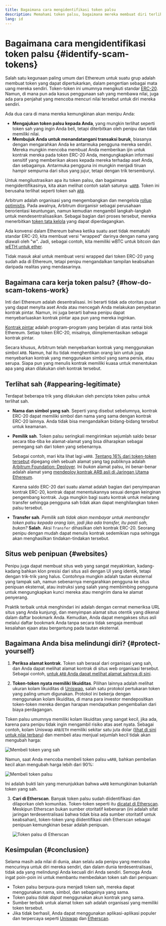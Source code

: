 ```yaml
---
title: Bagaimana cara mengidentifikasi token palsu
description: Memahami token palsu, bagaimana mereka membuat diri terlihat sah, dan cara menghindarinya.
lang: id
---
```


# Bagaimana cara mengidentifikasi token palsu {#identify-scam-tokens}

Salah satu kegunaan paling umum dari Ethereum untuk suatu grup adalah membuat token yang dapat dipertukarkan, dalam pengertian sebagai mata uang mereka sendiri. Token-token ini umumnya mengikuti standar [ERC-20](/developers/docs/standards/tokens/erc-20/). Namun, di mana pun ada kasus penggunaan sah yang membawa nilai, juga ada para penjahat yang mencoba mencuri nilai tersebut untuk diri mereka sendiri.

Ada dua cara di mana mereka kemungkinan akan menipu Anda:

- **Mengajukan token palsu kepada Anda**, yang mungkin terlihat seperti token sah yang ingin Anda beli, tetapi diterbitkan oleh penipu dan tidak memiliki nilai.
- **Membujuk Anda untuk menandatangani transaksi buruk**, biasanya dengan mengarahkan Anda ke antarmuka pengguna mereka sendiri. Mereka mungkin mencoba membuat Anda memberikan ijin untuk kontrak mereka pada token ERC-20 Anda, mengungkapkan informasi sensitif yang memberikan akses kepada mereka terhadap aset Anda, dan sebagainya. Antarmuka pengguna ini mungkin menjadi tiruan hampir sempurna dari situs yang jujur, tetapi dengan trik tersembunyi.

Untuk mengilustrasikan apa itu token palsu, dan bagaimana mengidentifikasinya, kita akan melihat contoh salah satunya: [`wARB`](https://etherscan.io/token/0xb047c8032b99841713b8e3872f06cf32beb27b82). Token ini berusaha terlihat seperti token sah [`ARB`](https://etherscan.io/address/0xb50721bcf8d664c30412cfbc6cf7a15145234ad1).

<ExpandableCard
title="Apa itu ARB?"
contentPreview=''>

Arbitrum adalah organisasi yang mengembangkan dan mengelola <a href="/developers/docs/scaling/optimistic-rollups/">rollup optimistis</a>. Pada awalnya, Arbitrum diorganisir sebagai perusahaan berorientasi keuntungan, namun kemudian mengambil langkah-langkah untuk mendesentralisasikan. Sebagai bagian dari proses tersebut, mereka menerbitkan <a href="/dao/#token-based-membership">token tata kelola</a> yang dapat diperdagangkan.

</ExpandableCard>

<ExpandableCard
title="Mengapa token palsu disebut wARB?"
contentPreview=''>

Ada konvensi dalam Ethereum bahwa ketika suatu aset tidak mematuhi standar ERC-20, kita membuat versi "wrapped" darinya dengan nama yang diawali oleh "w". Jadi, sebagai contoh, kita memiliki wBTC untuk bitcoin dan <a href="https://cointelegraph.com/news/what-is-wrapped-ethereum-weth-and-how-does-it-work">wETH untuk ether</a>.

Tidak masuk akal untuk membuat versi wrapped dari token ERC-20 yang sudah ada di Ethereum, tetapi penipu mengandalkan tampilan keabsahan daripada realitas yang mendasarinya.

</ExpandableCard>

## Bagaimana cara kerja token palsu? {#how-do-scam-tokens-work}

Inti dari Ethereum adalah desentralisasi. Ini berarti tidak ada otoritas pusat yang dapat menyita aset Anda atau mencegah Anda melakukan penyebaran kontrak pintar. Namun, ini juga berarti bahwa penipu dapat menyebarluaskan kontrak pintar apa pun yang mereka inginkan.

<ExpandableCard
title="Apa itu kontrak pintar?"
contentPreview=''>

<a href="/developers/docs/smart-contracts/">Kontrak pintar</a> adalah program-program yang berjalan di atas rantai blok Ethereum. Setiap token ERC-20, misalnya, diimplementasikan sebagai kontrak pintar.

</ExpandableCard>

Secara khusus, Arbitrum telah menyebarkan kontrak yang menggunakan simbol `ARB`. Namun, hal itu tidak menghentikan orang lain untuk juga menyebarkan kontrak yang menggunakan simbol yang sama persis, atau serupa. Siapa pun yang menulis kontrak memiliki kuasa untuk menentukan apa yang akan dilakukan oleh kontrak tersebut.

## Terlihat sah {#appearing-legitimate}

Terdapat beberapa trik yang dilakukan oleh pencipta token palsu untuk terlihat sah.

- **Nama dan simbol yang sah**. Seperti yang disebut sebelumnya, kontrak ERC-20 dapat memiliki simbol dan nama yang sama dengan kontrak ERC-20 lainnya. Anda tidak bisa mengandalkan bidang-bidang tersebut untuk keamanan.

- **Pemilik sah**. Token palsu seringkali mengirimkan sejumlah saldo besar secara tiba-tiba ke alamat-alamat yang bisa diharapkan sebagai pemegang sah dari token yang sebenarnya.

  Sebagai contoh, mari kita lihat lagi `wARB`. [Tentang 16% dari token-token tersebut](https://etherscan.io/token/0xb047c8032b99841713b8e3872f06cf32beb27b82?a=0x1c8db745abe3c8162119b9ef2c13864cd1fdd72f) dipegang oleh sebuah alamat yang tag publiknya adalah [Arbitrum Foundation: Deployer](https://etherscan.io/address/0x1c8db745abe3c8162119b9ef2c13864cd1fdd72f). Ini _bukan_ alamat palsu, ini benar-benar adalah alamat yang [mendeploy kontrak ARB asli di Jaringan Utama Ethereum](https://etherscan.io/tx/0x242b50ab4fe9896cb0439cfe6e2321d23feede7eeceb31aa2dbb46fc06ed2670).

  Karena saldo ERC-20 dari suatu alamat adalah bagian dari penyimpanan kontrak ERC-20, kontrak dapat menentukannya sesuai dengan keinginan pengembang kontrak. Juga mungkin bagi suatu kontrak untuk melarang transfer sehingga pengguna sah tidak akan dapat menghilangkan token palsu tersebut.

- **Transfer sah**. _Pemilik sah tidak akan membayar untuk mentransfer token palsu kepada orang lain, jadi jika ada transfer, itu pasti sah, bukan?_ **Salah**. Aksi `Transfer` dihasilkan oleh kontrak ERC-20. Seorang penipu dengan mudah dapat menulis kontrak sedemikian rupa sehingga akan menghasilkan tindakan-tindakan tersebut.

## Situs web penipuan {#websites}

Penipu juga dapat membuat situs web yang sangat meyakinkan, kadang-kadang bahkan klon presisi dari situs asli dengan UI yang identik, tetapi dengan trik-trik yang halus. Contohnya mungkin adalah tautan eksternal yang tampak sah, namun sebenarnya mengarahkan pengguna ke situs penipuan eksternal, atau instruksi yang salah yang membimbing pengguna untuk mengungkapkan kunci mereka atau mengirim dana ke alamat penyerang.

Praktik terbaik untuk menghindari ini adalah dengan cermat memeriksa URL situs yang Anda kunjungi, dan menyimpan alamat situs otentik yang dikenal dalam daftar bookmark Anda. Kemudian, Anda dapat mengakses situs asli melalui daftar bookmark Anda tanpa secara tidak sengaja membuat kesalahan ejaan atau bergantung pada tautan eksternal.

## Bagaimana Anda bisa melindungi diri? {#protect-yourself}

1. **Periksa alamat kontrak**. Token sah berasal dari organisasi yang sah, dan Anda dapat melihat alamat kontrak di situs web organisasi tersebut. Sebagai contoh, [untuk `ARB` Anda dapat melihat alamat sahnya di sini](https://docs.arbitrum.foundation/deployment-addresses#token).

2. **Token-token nyata memiliki likuiditas**. Pilihan lainnya adalah melihat ukuran kolam likuiditas di [Uniswap](https://uniswap.org/), salah satu protokol pertukaran token yang paling umum digunakan. Protokol ini bekerja dengan menggunakan kolam likuiditas, di mana para investor mendepositkan token-token mereka dengan harapan mendapatkan pengembalian dari biaya perdagangan.

Token palsu umumnya memiliki kolam likuiditas yang sangat kecil, jika ada, karena para penipu tidak ingin mengambil risiko atas aset nyata. Sebagai contoh, kolam Uniswap `ARB`/`ETH` memiliki sekitar satu juta dolar ([lihat di sini untuk nilai terbaru](https://info.uniswap.org/#/pools/0x755e5a186f0469583bd2e80d1216e02ab88ec6ca)) dan membeli atau menjual sejumlah kecil tidak akan mengubah harga:

![Membeli token yang sah](./uniswap-real.png)

Namun, saat Anda mencoba membeli token palsu `wARB`, bahkan pembelian kecil akan mengubah harga lebih dari 90%:

![Membeli token palsu](./uniswap-scam.png)

Ini adalah bukti lain yang menunjukkan bahwa `wARB` kemungkinan bukanlah token yang sah.

3. **Cari di Etherscan**. Banyak token palsu sudah diidentifikasi dan dilaporkan oleh komunitas. Token-token seperti itu [dicatat di Etherscan](https://info.etherscan.com/etherscan-token-reputation/). Meskipun Etherscan bukan sumber otoritatif kebenaran (ini adalah sifat jaringan terdesentralisasi bahwa tidak bisa ada sumber otoritatif untuk keabsahan), token-token yang diidentifikasi oleh Etherscan sebagai penipuan kemungkinan besar adalah penipuan.

   ![Token palsu di Etherscan](./etherscan-scam.png)

## Kesimpulan {#conclusion}

Selama masih ada nilai di dunia, akan selalu ada penipu yang mencoba mencurinya untuk diri mereka sendiri, dan dalam dunia terdesentralisasi, tidak ada yang melindungi Anda kecuali diri Anda sendiri. Semoga Anda ingat poin-poin ini untuk membantu membedakan token sah dari penipuan:

- Token palsu berpura-pura menjadi token sah, mereka dapat menggunakan nama, simbol, dan sebagainya yang sama.
- Token palsu _tidak dapat_ menggunakan akun kontrak yang sama.
- Sumber terbaik untuk alamat token sah adalah organisasi yang memiliki token tersebut.
- Jika tidak berhasil, Anda dapat menggunakan aplikasi-aplikasi populer dan terpercaya seperti [Uniswap](https://app.uniswap.org/#/swap) dan [Etherscan](https://etherscan.io/).
